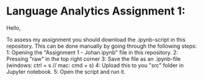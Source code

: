 # Language Analytics Assignment 1:

Hello,

To assess my assignment you should download the .ipynb-script in this repository. This can be done manually by going through the following steps:
1: Opening the "Assignment 1 - Johan.ipynb" file in this repository. 
2: Pressing "raw" in the top right corner
3: Save the file as an .ipynb-file (windows: ctrl + s // mac: cmd + s)
4: Upload this to you "src" folder in Jupyter notebook. 
5: Open the script and run it.
